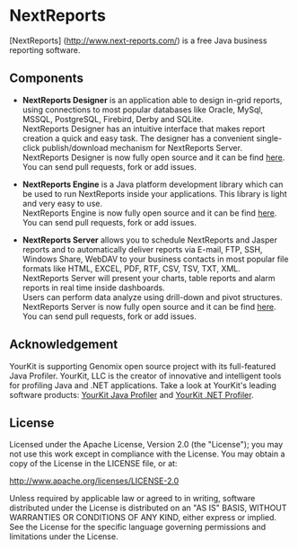 NextReports
===================
[NextReports] (http://www.next-reports.com/) is a free Java business reporting software.

Components
-------------------
- **NextReports Designer** is an application able to design in-grid reports, using connections to most popular databases like Oracle, MySql, MSSQL, PostgreSQL, Firebird, Derby and SQLite.  
NextReports Designer has an intuitive interface that makes report creation a quick and easy task. The designer has a convenient single-click publish/download mechanism for NextReports Server.   
NextReports Designer is now fully open source and it can be find [here](https://github.com/nextreports/nextreports-designer). You can send pull requests, fork or add issues.

- **NextReports Engine** is a Java platform development library which can be used to run NextReports inside your applications.
This library is light and very easy to use.  
NextReports Engine is now fully open source and it can be find [here](https://github.com/nextreports/nextreports-engine). You can send pull requests, fork or add issues.

- **NextReports Server** allows you to schedule NextReports and Jasper reports and to automatically deliver reports via E-mail, FTP, SSH, Windows Share, WebDAV to your business contacts in most popular file formats like HTML, EXCEL, PDF, RTF, CSV, TSV, TXT, XML.   
NextReports Server will present your charts, table reports and alarm reports in real time inside dashboards.   
Users can perform data analyze using drill-down and pivot structures.  
NextReports Server is now fully open source and it can be find [here](https://github.com/nextreports/nextreports-server). You can send pull requests, fork or add issues.

Acknowledgement
--------------
YourKit is supporting Genomix open source project with its full-featured Java Profiler.
YourKit, LLC is the creator of innovative and intelligent tools for profiling
Java and .NET applications. Take a look at YourKit's leading software products:
<a href="http://www.yourkit.com/java/profiler/index.jsp">YourKit Java Profiler</a> and
<a href="http://www.yourkit.com/.net/profiler/index.jsp">YourKit .NET Profiler</a>.

License
--------------
Licensed under the Apache License, Version 2.0 (the "License"); you may not use this work except in compliance with
the License. You may obtain a copy of the License in the LICENSE file, or at:
 
http://www.apache.org/licenses/LICENSE-2.0
 
Unless required by applicable law or agreed to in writing, software distributed under the License is distributed on
an "AS IS" BASIS, WITHOUT WARRANTIES OR CONDITIONS OF ANY KIND, either express or implied. See the License for the
specific language governing permissions and limitations under the License.
